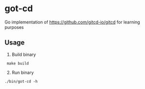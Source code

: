# got-cd

Go implementation of https://github.com/gitcd-io/gitcd for learning purposes

## Usage
1. Build binary

```
 make build
```
2. Run binary
```
./bin/got-cd -h
```
